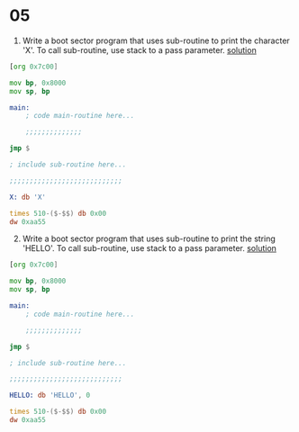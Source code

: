 # 05

1. Write a boot sector program that uses sub-routine to print the character 'X'. To call sub-routine, use stack to a pass parameter.
[solution](./function_char_main.asm)
```asm
[org 0x7c00]

mov bp, 0x8000
mov sp, bp

main:
    ; code main-routine here...

    ;;;;;;;;;;;;;;

jmp $

; include sub-routine here...

;;;;;;;;;;;;;;;;;;;;;;;;;;;;

X: db 'X'

times 510-($-$$) db 0x00
dw 0xaa55
```

2. Write a boot sector program that uses sub-routine to print the string 'HELLO'. To call sub-routine, use stack to a pass parameter.
[solution](./function_string_main.asm)
```asm
[org 0x7c00]

mov bp, 0x8000
mov sp, bp

main:
    ; code main-routine here...

    ;;;;;;;;;;;;;;

jmp $

; include sub-routine here...

;;;;;;;;;;;;;;;;;;;;;;;;;;;;

HELLO: db 'HELLO', 0

times 510-($-$$) db 0x00
dw 0xaa55
```